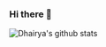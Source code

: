 ### Hi there 👋

<!--
**dhairya137/dhairya137** is a ✨ _special_ ✨ repository because its `README.md` (this file) appears on your GitHub profile.

Here are some ideas to get you started:

- 🔭 I’m currently working on ... Nextjs
- 🌱 I’m currently learning ... Nextjs Strapi
- 🤔 I’m looking for help with ... Nextjs
- 💬 Ask me about ... JavaScript
- 📫 How to reach me: ... Twitter - dp_137
- 😄 Pronouns: ...
- ⚡ Fun fact: ...
-->

<img align="center" src="https://github-readme-stats.vercel.app/api?username=dhairya137&show_icons=true&theme=light&line_height=27" alt="Dhairya's github stats"/>


